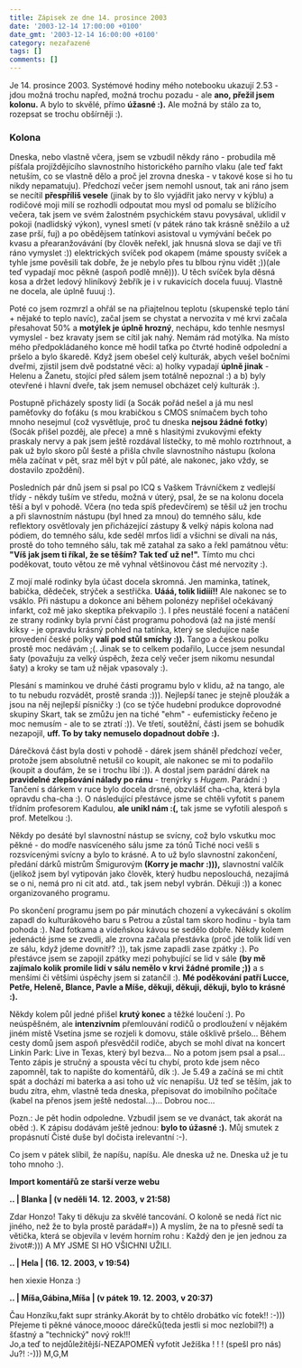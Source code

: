 ```yaml
---
title: Zápisek ze dne 14. prosince 2003
date: '2003-12-14 17:00:00 +0100'
date_gmt: '2003-12-14 16:00:00 +0100'
category: nezařazené
tags: []
comments: []
---
```

<p>Je 14. prosince 2003. Systémové hodiny mého notebooku ukazují 2.53 - jdou možná trochu napřed, možná  trochu pozadu - ale <strong>ano, přežil jsem kolonu.</strong> A bylo to skvělé, přímo <strong>úžasné :).</strong>  Ale možná by stálo za to, rozepsat se trochu obšírněji :).</p>
<h3>Kolona</h3>
<p>Dneska, nebo vlastně včera, jsem se vzbudil někdy ráno - probudila mě píšťala  projíždějícího slavnostního historického parního vlaku (ale teď fakt netuším,  co se vlastně dělo a proč jel zrovna dneska - v takové kose si ho tu nikdy nepamatuju).  Předchozí večer jsem nemohl usnout, tak ani ráno jsem se necítil <strong>přespříliš  vesele</strong> (jinak by to šlo vyjádřit jako nervy v kýblu) a rodičové moji milí se  rozhodli odpoutat mou mysl od pomalu se blížícího večera, tak jsem ve svém  žalostném psychickém stavu povysával, uklidil v pokoji (nadlidský výkon), vynesl  smetí (v pátek ráno tak krásně sněžilo a už zase prší, fuj) a po obědějsem  tatínkovi asistoval u vymývání beček po kvasu a přearanžovávání (by člověk  neřekl, jak hnusná slova se dají ve tři ráno vymyslet :)) elektrických svíček pod  okapem (máme spousty svíček a tyhle jsme pověsili tak dobře, že je nebylo přes tu  blbou rýnu vidět ;))(ale teď vypadají moc pěkně (aspoň podlě mně))). U těch  svíček byla děsná kosa a držet ledový hliníkový žebřík je i v rukavicích  docela fuuuj. Vlastně ne docela, ale úplně fuuuj :).</p>
<p>Poté co jsem rozmrzl a ohřál se na přiajtelnou teplotu (skupenské teplo tání +  nějaké to teplo navíc), začal jsem se chystat a nervozita v mé krvi začala  přesahovat 50% a <strong>motýlek je úplně hrozný</strong>, nechápu, kdo tenhle nesmysl vymyslel  - bez kravaty jsem se cítil jak nahý.  Nemám rád motýlka. Na místo mého předpokládaného konce mě hodil taťka po  čtvrté hodině odpolední a pršelo a bylo škaredě. Když jsem obešel celý  kulturák, abych vešel bočními dveřmi, zjistil jsem dvě podstatné věci: a) holky  vypadají <strong>úplně jinak</strong> - Helenu a Žanetu, stojící před sálem jsem totálně nepoznal  :) a b) byly otevřené i hlavní dveře, tak jsem nemusel obcházet celý kulturák :).</p>
<p>Postupně přicházely sposty lidí (a Socák pořád nešel a já mu nesl paměťovky  do foťáku (s mou krabičkou s CMOS snímačem bych toho mnoho nesejmul (což  vysvětluje, proč tu dneska <strong>nejsou žádné fotky</strong>)(Socák přišel pozděj, ale přece) a  mně s hlasitými zvukovými efekty praskaly nervy a pak jsem ještě rozdával  lístečky, to mě mohlo roztrhnout, a pak už bylo skoro půl šesté a přišla chvíle  slavnostního nástupu (kolona měla začínat v pět, sraz měl být v půl páté, ale  nakonec, jako vždy, se dostavilo zpoždění).</p>
<p>Posledních pár dnů jsem si psal po ICQ s Vaškem Trávníčkem z vedlejší třídy  - někdy tuším ve středu, možná v úterý, psal, že se na kolonu docela těší a  byl v pohodě. Včera (no teda spíš předevčírem) se těšil už jen trochu a při  slavnostním nástupu (byl hned za mnou) do temného sálu, kde reflektory osvětlovaly  jen přicházející zástupy &amp; velký nápis kolona nad pódiem, do temného sálu,  kde seděl mrťos lidí a všichni se dívali na nás, prostě do toho temného sálu, tak  mě zatahal za sako a řekl památnou větu: <strong>&quot;Víš jak jsem ti říkal, že se  těším? Tak teď už ne!&quot;.</strong> Tímto mu chci poděkovat, touto větou ze mě vyhnal  většinovou část mé nervozity :).</p>
<p>Z mojí malé rodinky byla účast docela skromná. Jen maminka, tatínek, babička,  dědeček, strýček a sestřička. <strong>Uááá, tolik lidííí!!</strong> Ale nakonec se to vsáklo.  Při nástupu a dokonce ani během polonézy nepřišel očekávaný infarkt, což mě  jako skeptika překvapilo :). I přes neustálé focení a natáčení ze strany rodinky  byla první část programu pohodová (až na jisté menší kiksy - je opravdu krásný  pohled na tatínka, který se sledujíce naše provedení české polky <strong>valí pod stůl  smíchy :)).</strong> Tango a českou polku prostě moc nedávám ;(. Jinak se to celkem podařilo,  Lucce jsem nesundal šaty (považuju za velký úspěch, žeza celý večer jsem nikomu  nesundal šaty) a kroky se tam už nějak vpasovaly :).</p>
<p>Plesání s maminkou ve druhé části programu bylo v klidu, až na tango, ale to tu  nebudu rozvádět, prostě sranda :))). Nejlepší tanec je stejně ploužák a jsou na  něj nejlepší písničky :) (co se týče hudební produkce doprovodné skupiny Skart,  tak se zmůžu jen na tiché &quot;ehm&quot; - eufemisticky řečeno je moc nemusím - ale  to se ztratí :)). Ve třetí, soutěžní, části jsem se bohudík nezapojil, <strong>uff. To  by taky nemuselo dopadnout dobře :).</strong></p>
<p>Dárečková část byla dosti v pohodě - dárek jsem sháněl předchozí večer,  protože jsem absolutně netušil co koupit, ale nakonec se mi to podařilo (koupit a doufám,  že se i trochu líbí :)). A dostal jsem parádní dárek na <strong>pravidelné zlepšování  nálady po ránu</strong> - trenýrky s <i title="tady býval odkaz na soubor 'hugo.htm'">Hugem</i>. Parádní :) Tančení  s dárkem v ruce bylo docela drsné, obzvlášť cha-cha, která byla opravdu cha-cha :).  O následující přestávce jsme se chtěli vyfotit s panem třídním profesorem  Kadulou, <strong>ale unikl nám :(,</strong> tak jsme se vyfotili alespoň s prof. Metelkou :).</p>
<p>Někdy po desáté byl slavnostní nástup se svícny, což bylo vskutku moc pěkné -  do modře nasvíceného sálu jsme za tónů Tiché noci vešli s rozsvícenými svícny a  bylo to krásné. A to už bylo slavnostní zakončení, předání dárků mistrům Šmigurovým  <strong>(Korry je machr :))),</strong> slavnostní valčík (jelikož jsem byl vytipován jako člověk,  který hudbu neposlouchá, nezajímá se o ni, nemá pro ni cit atd. atd., tak jsem nebyl vybrán.  Děkuji :)) a konec organizovaného programu.</p>
<p>Po skončení programu jsem po pár minutách chození a vykecávání s okolím zapadl  do kulturákového baru s Petrou a zůstal tam skoro hodinu - byla tam pohoda :). Nad  fotkama a vídeňskou kávou se sedělo dobře. Někdy kolem jedenácté jsme se zvedli,  ale zrovna začala přestávka (proč jde tolik lidí ven ze sálu, když jdeme dovnitř?  :)), tak jsme zapadli zase zpátky :). Po přestávce jsem se zapojil zpátky mezi pohybující  se lid v sále <strong>(by mě zajímalo kolik promile lidí v sálu nemělo v krvi žádné  promile ;))</strong> a s menšími či většími úspěchy jsem si zatančil :). <strong>Mé poděkování  patří Lucce, Petře, Heleně, Blance, Pavle a Míše, děkuji, děkuji, děkuji, bylo to  krásné :).</strong></p>
<p>Někdy kolem půl jedné přišel <strong>krutý konec</strong> a těžké loučení :). Po neúspěšném,  ale <strong>intenzivním</strong> přemlouvání rodičů o prodloužení v nějakém jiném místě Vsetína  jsme se rozjeli k domovu, stále ošklivě pršelo... Během cesty domů jsem aspoň přesvědčil  rodiče, abych se mohl dívat na koncert Linkin Park: Live in Texas, který byl bezva...  No a potom jsem psal a psal... Tento zápis je stručný a spousta věcí tu chybí, proto  kde jsem něco zapomněl, tak to napište do komentářů, dík :). Je 5.49 a začíná  se mi chtít spát a dochází mi baterka a asi toho už víc nenapíšu. Už teď se těším, jak to budu zítra,  ehm, vlastně teda dneska, přepisovat do imobilního počítače (kabel na přenos jsem ještě  nedostal...)... Dobrou noc...</p>
<p>Pozn.: Je pět hodin odpoledne. Vzbudil jsem se ve dvanáct, tak akorát na oběd :).  K zápisu dodávám ještě jednou: <strong>bylo to úžasné :).</strong> Můj smutek z propásnutí  Čisté duše byl dočista irelevantní :-).</p>
<p>Co jsem v pátek slíbil, že napíšu, napíšu. Ale dneska už ne. Dneska už je tu toho mnoho :).</p>
<div class="import-komentaru">
<p><strong>Import komentářů ze starší verze webu</strong></p>
<div class="comment">
<p style="font-weight:bold"><span class="compredmet">..</span> | <span class="comname">Blanka</span> | (v&nbsp;neděli&nbsp;14.&nbsp;12.&nbsp;2003,&nbsp;v&nbsp;21:58)</p>
<p>Zdar Honzo! Taky ti děkuju za skvělé tancování. O koloně se nedá říct nic jiného, než že to byla prostě paráda#=)) A myslím, že na to přesně sedí ta větička, která se objevila v levém horním rohu : Každý den je jen jednou za život#:))) A MY JSME SI HO VŠICHNI UŽILI. </p>
</div>
<div class="comment">
<p style="font-weight:bold"><span class="compredmet">..</span> | <span class="comname">Hela</span> | (16.&nbsp;12.&nbsp;2003,&nbsp;v&nbsp;19:54)</p>
<p>hen xiexie Honza :) </p>
</div>
<div class="comment">
<p style="font-weight:bold"><span class="compredmet">..</span> | <span class="comname">Míša,Gábina,Míša</span> | (v&nbsp;pátek&nbsp;19.&nbsp;12.&nbsp;2003,&nbsp;v&nbsp;20:37)</p>
<p>Čau Honzíku,fakt supr stránky.Akorát by to chtělo drobátko víc fotek!! :-))) Přejeme ti pěkné vánoce,moooc dárečků(teda jestli si moc nezlobil?!) a šťastný a &quot;technický&quot; nový rok!!! <br> Jo,a teď to nejdůležitější-NEZAPOMEŇ vyfotit Ježíška ! ! ! (spešl pro nás) Ju?! :-))) M,G,M </p>
</div>
</div>
